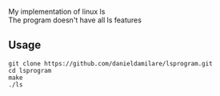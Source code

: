 My implementation of linux ls  
The program doesn't have all ls features 

## Usage

```
git clone https://github.com/danieldamilare/lsprogram.git
cd lsprogram
make
./ls

```

